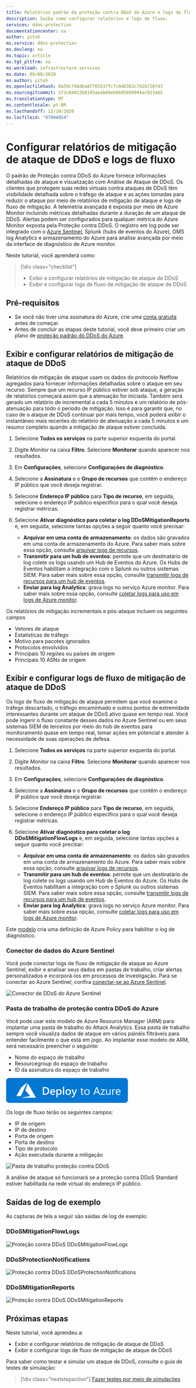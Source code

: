 ```yaml
---
title: Relatórios padrão da proteção contra DDoS do Azure e logs de fluxo
description: Saiba como configurar relatórios e logs de fluxo.
services: ddos-protection
documentationcenter: na
author: yitoh
ms.service: ddos-protection
ms.devlang: na
ms.topic: article
ms.tgt_pltfrm: na
ms.workload: infrastructure-services
ms.date: 09/08/2020
ms.author: yitoh
ms.openlocfilehash: 0a59c748dba87765537fc7c9d6382c7d2b726f43
ms.sourcegitcommit: 273c04022b0145aeab68eb6695b99944ac923465
ms.translationtype: MT
ms.contentlocale: pt-BR
ms.lasthandoff: 12/10/2020
ms.locfileid: "97008054"
---
```

# <a name="configure-ddos-attack-mitigation-reports-and-flow-logs"></a>Configurar relatórios de mitigação de ataque de DDoS e logs de fluxo 

O padrão de Proteção contra DDoS do Azure fornece informações detalhadas de ataque e visualização com Análise de Ataque de DDoS. Os clientes que protegem suas redes virtuais contra ataques de DDoS têm visibilidade detalhada sobre o tráfego de ataque e as ações tomadas para reduzir o ataque por meio de relatórios de mitigação de ataque e logs de fluxo de mitigação. A telemetria avançada é exposta por meio de Azure Monitor incluindo métricas detalhadas durante a duração de um ataque de DDoS. Alertas podem ser configurados para qualquer métrica do Azure Monitor exposta pela Proteção contra DDoS. O registro em log pode ser integrado com o [Azure Sentinel](../sentinel/connect-azure-ddos-protection.md), Splunk (hubs de eventos do Azure), OMS log Analytics e armazenamento do Azure para análise avançada por meio da interface de diagnóstico de Azure monitor.

Neste tutorial, você aprenderá como:

> [!div class="checklist"]
> * Exibir e configurar relatórios de mitigação de ataque de DDoS
> * Exibir e configurar logs de fluxo de mitigação de ataque de DDoS

## <a name="prerequisites"></a>Pré-requisitos

- Se você não tiver uma assinatura do Azure, crie uma [conta gratuita](https://azure.microsoft.com/free/?WT.mc_id=A261C142F) antes de começar.
- Antes de concluir as etapas deste tutorial, você deve primeiro criar um plano de [proteção padrão do DDoS do Azure](manage-ddos-protection.md).

## <a name="view-and-configure-ddos-attack-mitigation-reports"></a>Exibir e configurar relatórios de mitigação de ataque de DDoS

Relatórios de mitigação de ataque usam os dados do protocolo Netflow agregados para fornecer informações detalhadas sobre o ataque em seu recurso. Sempre que um recurso IP público estiver sob ataque, a geração de relatórios começará assim que a atenuação for iniciada. Também será gerado um relatório de incremental a cada 5 minutos e um relatório de pós-atenuação para todo o período de mitigação. Isso é para garantir que, no caso de o ataque de DDoS continuar por mais tempo, você poderá exibir o instantâneo mais recentes do relatório de atenuação a cada 5 minutos e um resumo completo quando a mitigação de ataque estiver concluída. 

1. Selecione **Todos os serviços** na parte superior esquerda do portal.
2. Digite *Monitor* na caixa **Filtro**. Selecione **Monitorar** quando aparecer nos resultados.
3. Em **Configurações**, selecione **Configurações de diagnóstico**.
4. Selecione a **Assinatura** e o **Grupo de recursos** que contêm o endereço IP público que você deseja registrar.
5. Selecione **Endereço IP público** para **Tipo de recurso**, em seguida, selecione o endereço IP público específico para o qual você deseja registrar métricas.
6. Selecione **Ativar diagnóstico para coletar o log DDoSMitigationReports** e, em seguida, selecione tantas opções a seguir quanto você precisar:

    - **Arquivar em uma conta de armazenamento**: os dados são gravados em uma conta de armazenamento do Azure. Para saber mais sobre essa opção, consulte [arquivar logs de recursos](../azure-monitor/platform/resource-logs.md?toc=%2fazure%2fvirtual-network%2ftoc.json#send-to-azure-storage).
    - **Transmitir para um hub de eventos**: permite que um destinatário de log colete os logs usando um Hub de Eventos do Azure. Os Hubs de Eventos habilitam a integração com o Splunk ou outros sistemas SIEM. Para saber mais sobre essa opção, consulte [transmitir logs de recursos para um hub de eventos](../azure-monitor/platform/resource-logs.md?toc=%2fazure%2fvirtual-network%2ftoc.json#send-to-azure-event-hubs).
    - **Enviar para log Analytics**: grava logs no serviço Azure monitor. Para saber mais sobre essa opção, consulte [coletar logs para uso em logs de Azure monitor](../azure-monitor/platform/resource-logs.md?toc=%2fazure%2fvirtual-network%2ftoc.json#send-to-log-analytics-workspace).

Os relatórios de mitigação incrementais e pós-ataque incluem os seguintes campos
- Vetores de ataque
- Estatísticas de tráfego
- Motivo para pacotes ignorados
- Protocolos envolvidos
- Principais 10 regiões ou países de origem
- Principais 10 ASNs de origem

## <a name="view-and-configure-ddos-attack-mitigation-flow-logs"></a>Exibir e configurar logs de fluxo de mitigação de ataque de DDoS
Os logs de fluxo de mitigação de ataque permitem que você examine o tráfego descartado, o tráfego encaminhado e outros pontos de extremidade interessantes durante um ataque de DDoS ativo quase em tempo real. Você pode ingerir o fluxo constante desses dados no Azure Sentinel ou em seus sistemas SIEM de terceiros por meio do hub de eventos para monitoramento quase em tempo real, tomar ações em potencial e atender à necessidade de suas operações de defesa.

1. Selecione **Todos os serviços** na parte superior esquerda do portal.
2. Digite *Monitor* na caixa **Filtro**. Selecione **Monitorar** quando aparecer nos resultados.
3. Em **Configurações**, selecione **Configurações de diagnóstico**.
4. Selecione a **Assinatura** e o **Grupo de recursos** que contêm o endereço IP público que você deseja registrar.
5. Selecione **Endereço IP público** para **Tipo de recurso**, em seguida, selecione o endereço IP público específico para o qual você deseja registrar métricas.
6. Selecione **Ativar diagnóstico para coletar o log DDoSMitigationFlowLogs** e, em seguida, selecione tantas opções a seguir quanto você precisar:

    - **Arquivar em uma conta de armazenamento**: os dados são gravados em uma conta de armazenamento do Azure. Para saber mais sobre essa opção, consulte [arquivar logs de recursos](../azure-monitor/platform/resource-logs.md?toc=%2fazure%2fvirtual-network%2ftoc.json#send-to-azure-storage).
    - **Transmitir para um hub de eventos**: permite que um destinatário de log colete os logs usando um Hub de Eventos do Azure. Os Hubs de Eventos habilitam a integração com o Splunk ou outros sistemas SIEM. Para saber mais sobre essa opção, consulte [transmitir logs de recursos para um hub de eventos](../azure-monitor/platform/resource-logs.md?toc=%2fazure%2fvirtual-network%2ftoc.json#send-to-azure-event-hubs).
    - **Enviar para log Analytics**: grava logs no serviço Azure monitor. Para saber mais sobre essa opção, consulte [coletar logs para uso em logs de Azure monitor](../azure-monitor/platform/resource-logs.md?toc=%2fazure%2fvirtual-network%2ftoc.json#send-to-log-analytics-workspace).

Este [modelo](https://github.com/Azure/Azure-Network-Security/tree/master/Azure%20DDoS%20Protection/Enable%20Diagnostic%20Logging/Azure%20Policy) cria uma definição de Azure Policy para habilitar o log de diagnóstico.

### <a name="azure-sentinel-data-connector"></a>Conector de dados do Azure Sentinel

Você pode conectar logs de fluxo de mitigação de ataque ao Azure Sentinel, exibir e analisar seus dados em pastas de trabalho, criar alertas personalizados e incorporá-los em processos de investigação. Para se conectar ao Azure Sentinel, confira [conectar-se ao Azure Sentinel](../sentinel/connect-azure-ddos-protection.md). 

![Conector de DDoS do Azure Sentinel](./media/ddos-attack-telemetry/azure-sentinel-ddos.png)

### <a name="azure-ddos-protection-workbook"></a>Pasta de trabalho de proteção contra DDoS do Azure

Você pode usar este modelo de Azure Resource Manager (ARM) para implantar uma pasta de trabalho do Attack Analytics. Essa pasta de trabalho sempre você visualiza dados de ataque em vários painéis filtráveis para entender facilmente o que está em jogo. Ao implantar esse modelo de ARM, será necessário preencher o seguinte:

* Nome do espaço de trabalho
* Resourcegroup do espaço de trabalho
* ID da assinatura do espaço de trabalho

[![Implantar no Azure](../media/template-deployments/deploy-to-azure.svg)](https://portal.azure.com/#create/Microsoft.Template/uri/https%3A%2F%2Fraw.githubusercontent.com%2FAzure%2FAzure-Network-Security%2Fmaster%2FAzure%2520DDoS%2520Protection%2FAzure%2520DDoS%2520Protection%2520Workbook%2FAzureDDoSWorkbook_ARM.json)

Os logs de fluxo terão os seguintes campos: 
- IP de origem
- IP de destino
- Porta de origem 
- Porta de destino 
- Tipo de protocolo 
- Ação executada durante a mitigação

![Pasta de trabalho proteção contra DDoS](./media/ddos-attack-telemetry/ddos-attack-analytics-workbook.png)

A análise de ataque só funcionará se a proteção contra DDoS Standard estiver habilitada na rede virtual do endereço IP público. 

## <a name="sample-log-outputs"></a>Saídas de log de exemplo

As capturas de tela a seguir são saídas de log de exemplo:

### <a name="ddosmitigationflowlogs"></a>DDoSMitigationFlowLogs

![Proteção contra DDoS DDoSMitigationFlowLogs](./media/ddos-attack-telemetry/ddos-mitigation-flow-logs.png)

### <a name="ddosprotectionnotifications"></a>DDoSProtectionNotifications

![Proteção contra DDoS DDoSProtectionNotifications](./media/ddos-attack-telemetry/ddos-protection-notifications.png)

### <a name="ddosmitigationreports"></a>DDoSMitigationReports

![Proteção contra DDoS DDoSMitigationReports](./media/ddos-attack-telemetry/ddos-mitigation-reports.png)

## <a name="next-steps"></a>Próximas etapas

Neste tutorial, você aprendeu a:

- Exibir e configurar relatórios de mitigação de ataque de DDoS
- Exibir e configurar logs de fluxo de mitigação de ataque de DDoS

Para saber como testar e simular um ataque de DDoS, consulte o guia de testes de simulação:

> [!div class="nextstepaction"]
> [Fazer testes por meio de simulações](test-through-simulations.md)